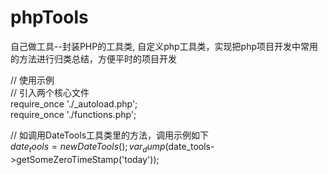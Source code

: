 # phpTools
自己做工具--封装PHP的工具类, 自定义php工具类，实现把php项目开发中常用的方法进行归类总结，方便平时的项目开发

// 使用示例  
// 引入两个核心文件  
require_once './_autoload.php';  
require_once './functions.php';  


// 如调用DateTools工具类里的方法，调用示例如下  
$date_tools = new DateTools();  
var_dump($date_tools->getSomeZeroTimeStamp('today'));
